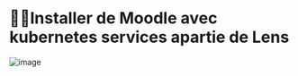 
# :palm_tree::tiger2:Installer de Moodle avec kubernetes services apartie de Lens

![image](images/d1.JPG)
